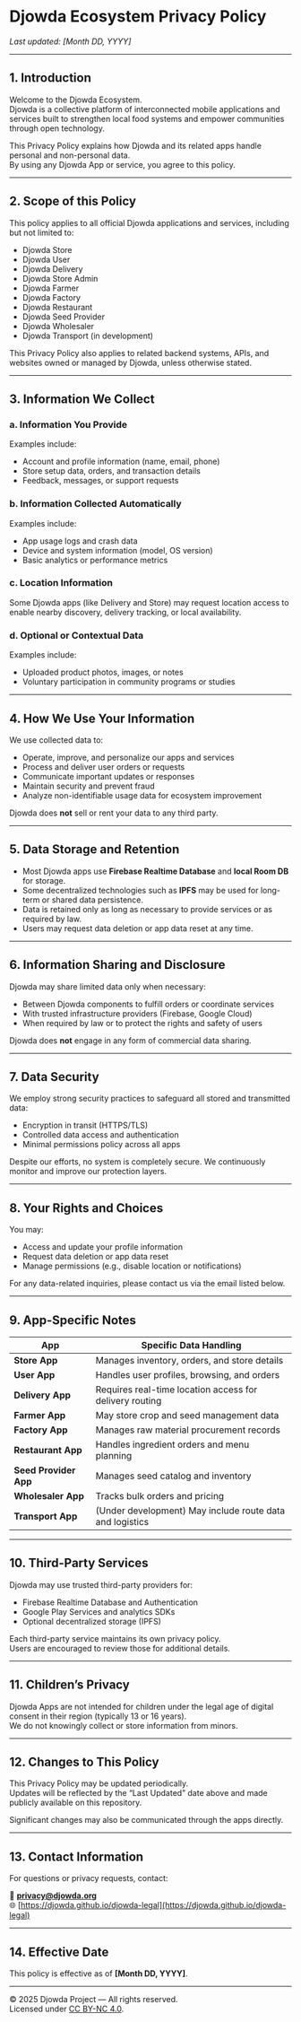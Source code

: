 # Djowda Ecosystem Privacy Policy
_Last updated: [Month DD, YYYY]_

---

## 1. Introduction
Welcome to the Djowda Ecosystem.  
Djowda is a collective platform of interconnected mobile applications and services built to strengthen local food systems and empower communities through open technology.

This Privacy Policy explains how Djowda and its related apps handle personal and non-personal data.  
By using any Djowda App or service, you agree to this policy.

---

## 2. Scope of this Policy
This policy applies to all official Djowda applications and services, including but not limited to:

- Djowda Store  
- Djowda User  
- Djowda Delivery  
- Djowda Store Admin  
- Djowda Farmer  
- Djowda Factory  
- Djowda Restaurant  
- Djowda Seed Provider  
- Djowda Wholesaler  
- Djowda Transport (in development)

This Privacy Policy also applies to related backend systems, APIs, and websites owned or managed by Djowda, unless otherwise stated.

---

## 3. Information We Collect

### a. Information You Provide
Examples include:
- Account and profile information (name, email, phone)
- Store setup data, orders, and transaction details
- Feedback, messages, or support requests

### b. Information Collected Automatically
Examples include:
- App usage logs and crash data
- Device and system information (model, OS version)
- Basic analytics or performance metrics

### c. Location Information
Some Djowda apps (like Delivery and Store) may request location access to enable nearby discovery, delivery tracking, or local availability.

### d. Optional or Contextual Data
Examples include:
- Uploaded product photos, images, or notes
- Voluntary participation in community programs or studies

---

## 4. How We Use Your Information
We use collected data to:
- Operate, improve, and personalize our apps and services  
- Process and deliver user orders or requests  
- Communicate important updates or responses  
- Maintain security and prevent fraud  
- Analyze non-identifiable usage data for ecosystem improvement  

Djowda does **not** sell or rent your data to any third party.

---

## 5. Data Storage and Retention
- Most Djowda apps use **Firebase Realtime Database** and **local Room DB** for storage.  
- Some decentralized technologies such as **IPFS** may be used for long-term or shared data persistence.  
- Data is retained only as long as necessary to provide services or as required by law.  
- Users may request data deletion or app data reset at any time.

---

## 6. Information Sharing and Disclosure
Djowda may share limited data only when necessary:
- Between Djowda components to fulfill orders or coordinate services  
- With trusted infrastructure providers (Firebase, Google Cloud)  
- When required by law or to protect the rights and safety of users  

Djowda does **not** engage in any form of commercial data sharing.

---

## 7. Data Security
We employ strong security practices to safeguard all stored and transmitted data:
- Encryption in transit (HTTPS/TLS)  
- Controlled data access and authentication  
- Minimal permissions policy across all apps  

Despite our efforts, no system is completely secure. We continuously monitor and improve our protection layers.

---

## 8. Your Rights and Choices
You may:
- Access and update your profile information  
- Request data deletion or app data reset  
- Manage permissions (e.g., disable location or notifications)  

For any data-related inquiries, please contact us via the email listed below.

---

## 9. App-Specific Notes

| App | Specific Data Handling |
|-----|------------------------|
| **Store App** | Manages inventory, orders, and store details |
| **User App** | Handles user profiles, browsing, and orders |
| **Delivery App** | Requires real-time location access for delivery routing |
| **Farmer App** | May store crop and seed management data |
| **Factory App** | Manages raw material procurement records |
| **Restaurant App** | Handles ingredient orders and menu planning |
| **Seed Provider App** | Manages seed catalog and inventory |
| **Wholesaler App** | Tracks bulk orders and pricing |
| **Transport App** | (Under development) May include route data and logistics |

---

## 10. Third-Party Services
Djowda may use trusted third-party providers for:
- Firebase Realtime Database and Authentication  
- Google Play Services and analytics SDKs  
- Optional decentralized storage (IPFS)

Each third-party service maintains its own privacy policy.  
Users are encouraged to review those for additional details.

---

## 11. Children’s Privacy
Djowda Apps are not intended for children under the legal age of digital consent in their region (typically 13 or 16 years).  
We do not knowingly collect or store information from minors.

---

## 12. Changes to This Policy
This Privacy Policy may be updated periodically.  
Updates will be reflected by the “Last Updated” date above and made publicly available on this repository.

Significant changes may also be communicated through the apps directly.

---

## 13. Contact Information
For questions or privacy requests, contact:

📧 **privacy@djowda.org**  
🌐 [https://djowda.github.io/djowda-legal](https://djowda.github.io/djowda-legal)

---

## 14. Effective Date
This policy is effective as of **[Month DD, YYYY]**.

---

© 2025 Djowda Project — All rights reserved.  
Licensed under [CC BY-NC 4.0](https://creativecommons.org/licenses/by-nc/4.0/).
